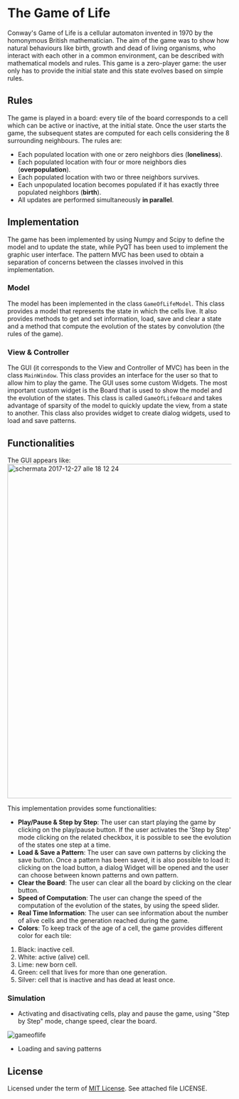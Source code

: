 # The Game of Life

Conway's Game of Life is a cellular automaton invented in 1970 by the homonymous British mathematician. The aim of the game was to show how natural behaviours like birth, growth and dead of living organisms, who interact with each other in a common environment, can be described with mathematical models and rules.
This game is a zero-player game: the user only has to provide the initial state and this state evolves based on simple rules.

## Rules
The game is played in a board: every tile of the board corresponds to a cell which can be active or inactive, at the initial state. Once the user starts the game, the subsequent states are computed for each cells considering the 8 surrounding neighbours. The rules are:

- Each populated location with one or zero neighbors dies (**loneliness**).
- Each populated location with four or more neighbors dies (**overpopulation**).
- Each populated location with two or three neighbors survives.
- Each unpopulated location becomes populated if it has exactly three populated neighbors (**birth**). 
- All updates are performed simultaneously **in parallel**.

## Implementation
The game has been implemented by using Numpy and Scipy to define the model and to update the state, while PyQT has been used to implement the graphic user interface. The pattern MVC has been used to obtain a separation of concerns between the classes involved in this implementation.

### Model
The model has been implemented in the class `GameOfLifeModel`. This class provides a model that represents the state in which the cells live. It also provides methods to get and set information, load, save and clear a state and a method that compute the evolution of the states by convolution (the rules of the game).

### View & Controller
The GUI (it corresponds to the View and Controller of MVC) has been in the class `MainWindow`. This class provides an interface for the user so that to allow him to play the game. 
The GUI uses some custom Widgets. The most important custom widget is the Board that is used to show the model and the evolution of the states. This class is called `GameOfLifeBoard` and takes advantage of sparsity of the model to quickly update the view, from a state to another. 
This class also provides widget to create dialog widgets, used to load and save patterns.

## Functionalities
The GUI appears like: 
<img width="751" alt="schermata 2017-12-27 alle 18 12 24" src="https://user-images.githubusercontent.com/29773493/34387999-a27f78c8-eb31-11e7-8145-ca2253b2a320.png">


This implementation provides some functionalities:
- **Play/Pause & Step by Step**: The user can start playing the game by clicking on the play/pause button. If the user activates the 'Step by Step' mode clicking on the related checkbox, it is possible to see the evolution of the states one step at a time.
- **Load & Save a Pattern**: The user can save own patterns by clicking the save button. Once a pattern has been saved, it is also possible to load it: clicking on the load button, a dialog Widget will be opened and the user can choose between known patterns and own pattern.
- **Clear the Board**: The user can clear all the board by clicking on the clear button.
- **Speed of Computation**: The user can change the speed of the computation of the evolution of the states, by using the speed slider.
- **Real Time Information**: The user can see information about the number of alive cells and the generation reached during the game.
- **Colors**: To keep track of the age of a cell, the game provides different color for each tile:
1. Black: inactive cell.
2. White: active (alive) cell.
3. Lime: new born cell.
4. Green: cell that lives for more than one generation.
5. Silver: cell that is inactive and has dead at least once.

### Simulation
- Activating and disactivating cells, play and pause the game, using "Step by Step" mode, change speed, clear the board.

![gameoflife](https://user-images.githubusercontent.com/29773493/34388681-5cb57690-eb35-11e7-9cca-3c9a45a2b0ad.gif)

- Loading and saving patterns


## License
Licensed under the term of [MIT License](http://en.wikipedia.org/wiki/MIT_License). See attached file LICENSE.


